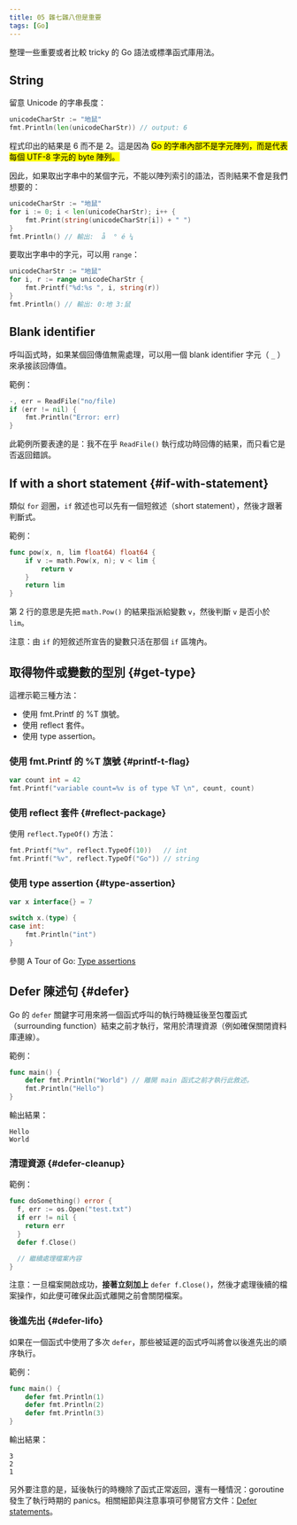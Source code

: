 ```yaml
---
title: 05 雜七雜八但是重要
tags: [Go]
---
```


整理一些重要或者比較 tricky 的 Go 語法或標準函式庫用法。

## String

留意 Unicode 的字串長度：

```go
unicodeCharStr := "地鼠"
fmt.Println(len(unicodeCharStr)) // output: 6
```

程式印出的結果是 6 而不是 2。這是因為 <mark>Go 的字串內部不是字元陣列，而是代表每個 UTF-8 字元的 byte 陣列。</mark>

因此，如果取出字串中的某個字元，不能以陣列索引的語法，否則結果不會是我們想要的：

```go
unicodeCharStr := "地鼠"
for i := 0; i < len(unicodeCharStr); i++ {
    fmt.Print(string(unicodeCharStr[i]) + " ")
}
fmt.Println() // 輸出:  å  ° é ¼
```

要取出字串中的字元，可以用 `range`：

```go
unicodeCharStr := "地鼠"
for i, r := range unicodeCharStr {
    fmt.Printf("%d:%s ", i, string(r))
}
fmt.Println() // 輸出: 0:地 3:鼠
```

## Blank identifier

呼叫函式時，如果某個回傳值無需處理，可以用一個 blank identifier 字元（ `_` ）來承接該回傳值。

範例：

```go
-, err = ReadFile("no/file)
if (err != nil) {
    fmt.Println("Error: err)
}
```

此範例所要表達的是：我不在乎 `ReadFile()` 執行成功時回傳的結果，而只看它是否返回錯誤。

## If with a short statement {#if-with-statement}

類似 `for` 迴圈，`if` 敘述也可以先有一個短敘述（short statement），然後才跟著判斷式。

範例：

```go
func pow(x, n, lim float64) float64 {
    if v := math.Pow(x, n); v < lim {
        return v
    }
    return lim
}
```

第 2 行的意思是先把 `math.Pow()` 的結果指派給變數 `v`，然後判斷 `v` 是否小於 `lim`。

注意：由 `if` 的短敘述所宣告的變數只活在那個 `if` 區塊內。

## 取得物件或變數的型別 {#get-type}

這裡示範三種方法：

- 使用 fmt.Printf 的 %T 旗號。
- 使用 reflect 套件。
- 使用 type assertion。

### 使用 fmt.Printf 的 %T 旗號 {#printf-t-flag}

```go
var count int = 42
fmt.Printf("variable count=%v is of type %T \n", count, count)
```

### 使用 reflect 套件 {#reflect-package}

使用 `reflect.TypeOf()` 方法：

```go
fmt.Printf("%v", reflect.TypeOf(10))   // int
fmt.Printf("%v", reflect.TypeOf("Go")) // string
```

### 使用 type assertion {#type-assertion}

```go
var x interface{} = 7

switch x.(type) {
case int:
    fmt.Println("int")
}
```

參閱 A Tour of Go: [Type assertions](https://go.dev/tour/methods/15)

## Defer 陳述句 {#defer}

Go 的 `defer` 關鍵字可用來將一個函式呼叫的執行時機延後至包覆函式（surrounding function）結束之前才執行，常用於清理資源（例如確保關閉資料庫連線）。

範例：

```go
func main() {
    defer fmt.Println("World") // 離開 main 函式之前才執行此敘述。
    fmt.Println("Hello")
}
```

輸出結果：

```text
Hello
World
```

### 清理資源 {#defer-cleanup}

範例：

```go
func doSomething() error {
  f, err := os.Open("test.txt")
  if err != nil {
    return err
  }
  defer f.Close()

  // 繼續處理檔案內容
}
```

注意：一旦檔案開啟成功，**接著立刻加上** `defer f.Close()`，然後才處理後續的檔案操作，如此便可確保此函式離開之前會關閉檔案。

### 後進先出 {#defer-lifo}

如果在一個函式中使用了多次 `defer`，那些被延遲的函式呼叫將會以後進先出的順序執行。

範例：

```go
func main() {
    defer fmt.Println(1)
    defer fmt.Println(2)
    defer fmt.Println(3)
}
```

輸出結果：

```text
3
2
1
```

另外要注意的是，延後執行的時機除了函式正常返回，還有一種情況：goroutine 發生了執行時期的 panics。相關細節與注意事項可參閱官方文件：[Defer statements](https://go.dev/ref/spec#Defer_statements)。


[100-mistakes]: https://www.manning.com/books/100-go-mistakes-and-how-to-avoid-them
[go-in-action]: https://www.manning.com/books/go-in-action-second-edition
[go-in-practice]: https://www.manning.com/books/go-in-practice-second-edition
[go-by-example]: https://www.manning.com/books/go-by-example